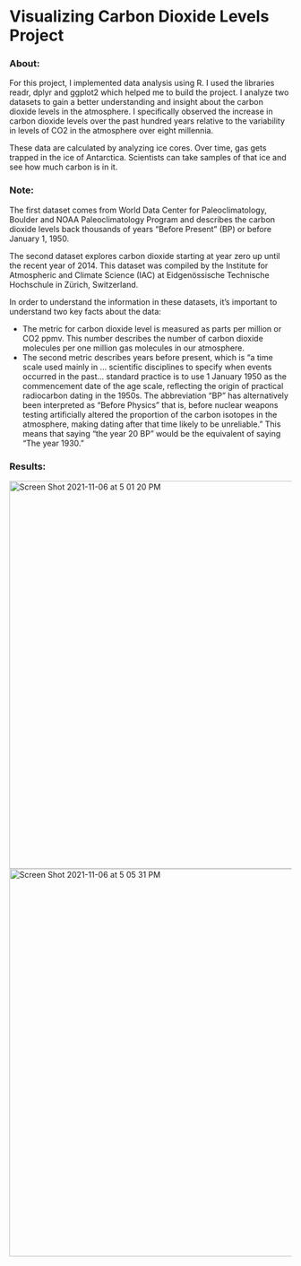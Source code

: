 # Visualizing Carbon Dioxide Levels Project
### About: 

For this project, I implemented data analysis using R. I used the libraries readr, dplyr and ggplot2 which helped me to build the project. I analyze two datasets to gain a better understanding and insight about the carbon dioxide levels in the atmosphere. I specifically observed the increase in carbon dioxide levels over the past hundred years relative to the variability in levels of CO2 in the atmosphere over eight millennia.

These data are calculated by analyzing ice cores. Over time, gas gets trapped in the ice of Antarctica. Scientists can take samples of that ice and see how much carbon is in it.

 
### Note:

The first dataset comes from World Data Center for Paleoclimatology, Boulder and NOAA Paleoclimatology Program and describes the carbon dioxide levels back thousands of years “Before Present” (BP) or before January 1, 1950.

The second dataset explores carbon dioxide starting at year zero up until the recent year of 2014. This dataset was compiled by the Institute for Atmospheric and Climate Science (IAC) at Eidgenössische Technische Hochschule in Zürich, Switzerland.

In order to understand the information in these datasets, it’s important to understand two key facts about the data:

- The metric for carbon dioxide level is measured as parts per million or CO2 ppmv. This number describes the number of carbon dioxide molecules per one million gas molecules in our atmosphere.
- The second metric describes years before present, which is “a time scale used mainly in … scientific disciplines to specify when events occurred in the past… standard practice is to use 1 January 1950 as the commencement date of the age scale, reflecting the origin of practical radiocarbon dating in the 1950s. The abbreviation “BP” has alternatively been interpreted as “Before Physics” that is, before nuclear weapons testing artificially altered the proportion of the carbon isotopes in the atmosphere, making dating after that time likely to be unreliable.” This means that saying “the year 20 BP” would be the equivalent of saying “The year 1930.”

### Results: 

<img width="692" alt="Screen Shot 2021-11-06 at 5 01 20 PM" src="https://user-images.githubusercontent.com/89553126/140625047-bfa10708-64f5-45a2-ad74-c78eb51db21e.png">
 
<img width="692" alt="Screen Shot 2021-11-06 at 5 05 31 PM" src="https://user-images.githubusercontent.com/89553126/140625093-d3832106-3c62-46e3-9dbf-7d83b29cf1bd.png">
